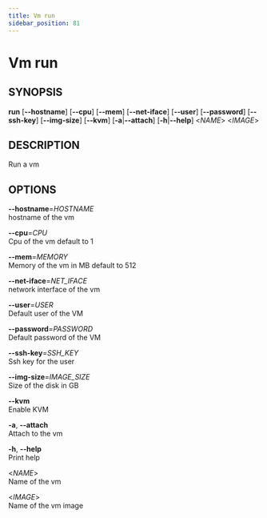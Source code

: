 ```yaml
---
title: Vm run
sidebar_position: 81
---
```


# Vm run

## SYNOPSIS

**run** \[**--hostname**\] \[**--cpu**\] \[**--mem**\]
\[**--net-iface**\] \[**--user**\] \[**--password**\] \[**--ssh-key**\]
\[**--img-size**\] \[**--kvm**\] \[**-a**\|**--attach**\]
\[**-h**\|**--help**\] \<*NAME*\> \<*IMAGE*\>

## DESCRIPTION

Run a vm

## OPTIONS

**--hostname**=*HOSTNAME*  
hostname of the vm

**--cpu**=*CPU*  
Cpu of the vm default to 1

**--mem**=*MEMORY*  
Memory of the vm in MB default to 512

**--net-iface**=*NET_IFACE*  
network interface of the vm

**--user**=*USER*  
Default user of the VM

**--password**=*PASSWORD*  
Default password of the VM

**--ssh-key**=*SSH_KEY*  
Ssh key for the user

**--img-size**=*IMAGE_SIZE*  
Size of the disk in GB

**--kvm**  
Enable KVM

**-a**, **--attach**  
Attach to the vm

**-h**, **--help**  
Print help

\<*NAME*\>  
Name of the vm

\<*IMAGE*\>  
Name of the vm image
